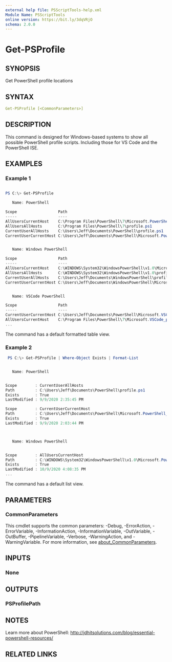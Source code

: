```yaml
---
external help file: PSScriptTools-help.xml
Module Name: PSScriptTools
online version: https://bit.ly/3dqVRjO
schema: 2.0.0
---
```


# Get-PSProfile

## SYNOPSIS

Get PowerShell profile locations

## SYNTAX

```yaml
Get-PSProfile [<CommonParameters>]
```

## DESCRIPTION

This command is designed for Windows-based systems to show all possible PowerShell profile scripts. Including those for VS Code and the PowerShell ISE.

## EXAMPLES

### Example 1

```powershell

PS C:\> Get-PSProfile

   Name: PowerShell

Scope                  Path                                                                Exists
-----                  ----                                                                ------
AllUsersCurrentHost    C:\Program Files\PowerShell\7\Microsoft.PowerShell_profile.ps1      False
AllUsersAllHosts       C:\Program Files\PowerShell\7\profile.ps1                           False
CurrentUserAllHosts    C:\Users\Jeff\Documents\PowerShell\profile.ps1                      True
CurrentUserCurrentHost C:\Users\Jeff\Documents\PowerShell\Microsoft.PowerShell_profile.ps1 True


   Name: Windows PowerShell

Scope                  Path                                                                        Exists
-----                  ----                                                                        ------
AllUsersCurrentHost    C:\WINDOWS\System32\WindowsPowerShell\v1.0\Microsoft.PowerShell_profile.ps1 True
AllUsersAllHosts       C:\WINDOWS\System32\WindowsPowerShell\v1.0\profile.ps1                      True
CurrentUserAllHosts    C:\Users\Jeff\Documents\WindowsPowerShell\profile.ps1                       True
CurrentUserCurrentHost C:\Users\Jeff\Documents\WindowsPowerShell\Microsoft.PowerShell_profile.ps1  True


   Name: VSCode PowerShell

Scope                  Path                                                            Exists
-----                  ----                                                            ------
CurrentUserCurrentHost C:\Users\Jeff\Documents\PowerShell\Microsoft.VSCode_profile.ps1 True
AllUsersCurrentHost    C:\Program Files\PowerShell\7\Microsoft.VSCode_profile.ps1      False
...
```

The command has a default formatted table view.

### Example 2

```powershell
 PS C:\> Get-PSProfile | Where-Object Exists | Format-List


   Name: PowerShell


Scope        : CurrentUserAllHosts
Path         : C:\Users\Jeff\Documents\PowerShell\profile.ps1
Exists       : True
LastModified : 9/9/2020 2:35:45 PM

Scope        : CurrentUserCurrentHost
Path         : C:\Users\Jeff\Documents\PowerShell\Microsoft.PowerShell_profile.ps1
Exists       : True
LastModified : 9/9/2020 2:03:44 PM



   Name: Windows PowerShell


Scope        : AllUsersCurrentHost
Path         : C:\WINDOWS\System32\WindowsPowerShell\v1.0\Microsoft.PowerShell_profile.ps1
Exists       : True
LastModified : 10/9/2020 4:08:35 PM
...
```

The command has a default list view.

## PARAMETERS

### CommonParameters

This cmdlet supports the common parameters: -Debug, -ErrorAction, -ErrorVariable, -InformationAction, -InformationVariable, -OutVariable, -OutBuffer, -PipelineVariable, -Verbose, -WarningAction, and -WarningVariable. For more information, see [about_CommonParameters](http://go.microsoft.com/fwlink/?LinkID=113216).

## INPUTS

### None

## OUTPUTS

### PSProfilePath

## NOTES

Learn more about PowerShell: http://jdhitsolutions.com/blog/essential-powershell-resources/

## RELATED LINKS
